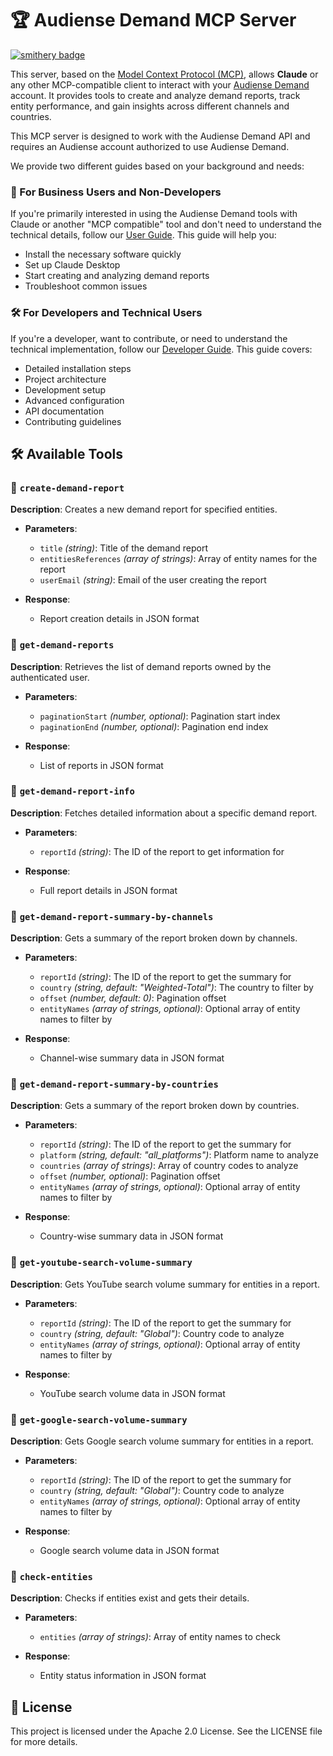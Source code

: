 # 🏆 Audiense Demand MCP Server
[![smithery badge](https://smithery.ai/badge/@AudienseCo/mcp-audiense-demand)](https://smithery.ai/server/@AudienseCo/mcp-audiense-demand)

This server, based on the [Model Context Protocol (MCP)](https://github.com/modelcontextprotocol), allows **Claude** or any other MCP-compatible client to interact with your [Audiense Demand](https://www.audiense.com/products/demand-intelligence) account. It provides tools to create and analyze demand reports, track entity performance, and gain insights across different channels and countries.

This MCP server is designed to work with the Audiense Demand API and requires an Audiense account authorized to use Audiense Demand.

We provide two different guides based on your background and needs:

### 🌟 For Business Users and Non-Developers
If you're primarily interested in using the Audiense Demand tools with Claude or another "MCP compatible" tool and don't need to understand the technical details, follow our [User Guide](./README_USER.md). This guide will help you:
- Install the necessary software quickly
- Set up Claude Desktop
- Start creating and analyzing demand reports
- Troubleshoot common issues

### 🛠️ For Developers and Technical Users
If you're a developer, want to contribute, or need to understand the technical implementation, follow our [Developer Guide](./README_DEVELOPER.md). This guide covers:
- Detailed installation steps
- Project architecture
- Development setup
- Advanced configuration
- API documentation
- Contributing guidelines

## 🛠️ Available Tools

### 📌 `create-demand-report`
**Description**: Creates a new demand report for specified entities.

- **Parameters**:
  - `title` _(string)_: Title of the demand report
  - `entitiesReferences` _(array of strings)_: Array of entity names for the report
  - `userEmail` _(string)_: Email of the user creating the report

- **Response**:
  - Report creation details in JSON format

### 📌 `get-demand-reports`
**Description**: Retrieves the list of demand reports owned by the authenticated user.

- **Parameters**:
  - `paginationStart` _(number, optional)_: Pagination start index
  - `paginationEnd` _(number, optional)_: Pagination end index

- **Response**:
  - List of reports in JSON format

### 📌 `get-demand-report-info`
**Description**: Fetches detailed information about a specific demand report.

- **Parameters**:
  - `reportId` _(string)_: The ID of the report to get information for

- **Response**:
  - Full report details in JSON format

### 📌 `get-demand-report-summary-by-channels`
**Description**: Gets a summary of the report broken down by channels.

- **Parameters**:
  - `reportId` _(string)_: The ID of the report to get the summary for
  - `country` _(string, default: "Weighted-Total")_: The country to filter by
  - `offset` _(number, default: 0)_: Pagination offset
  - `entityNames` _(array of strings, optional)_: Optional array of entity names to filter by

- **Response**:
  - Channel-wise summary data in JSON format

### 📌 `get-demand-report-summary-by-countries`
**Description**: Gets a summary of the report broken down by countries.

- **Parameters**:
  - `reportId` _(string)_: The ID of the report to get the summary for
  - `platform` _(string, default: "all_platforms")_: Platform name to analyze
  - `countries` _(array of strings)_: Array of country codes to analyze
  - `offset` _(number, optional)_: Pagination offset
  - `entityNames` _(array of strings, optional)_: Optional array of entity names to filter by

- **Response**:
  - Country-wise summary data in JSON format

### 📌 `get-youtube-search-volume-summary`
**Description**: Gets YouTube search volume summary for entities in a report.

- **Parameters**:
  - `reportId` _(string)_: The ID of the report to get the summary for
  - `country` _(string, default: "Global")_: Country code to analyze
  - `entityNames` _(array of strings, optional)_: Optional array of entity names to filter by

- **Response**:
  - YouTube search volume data in JSON format

### 📌 `get-google-search-volume-summary`
**Description**: Gets Google search volume summary for entities in a report.

- **Parameters**:
  - `reportId` _(string)_: The ID of the report to get the summary for
  - `country` _(string, default: "Global")_: Country code to analyze
  - `entityNames` _(array of strings, optional)_: Optional array of entity names to filter by

- **Response**:
  - Google search volume data in JSON format

### 📌 `check-entities`
**Description**: Checks if entities exist and gets their details.

- **Parameters**:
  - `entities` _(array of strings)_: Array of entity names to check

- **Response**:
  - Entity status information in JSON format

## 📄 License

This project is licensed under the Apache 2.0 License. See the LICENSE file for more details.
